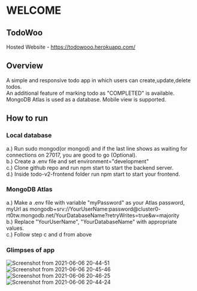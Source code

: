 # WELCOME

## TodoWoo

Hosted Website - https://todowooo.herokuapp.com/

## Overview 
A simple and responsive todo app in which users can create,update,delete todos.<br>An additional feature of marking todo as "COMPLETED" is available. MongoDB Atlas is used as a database. Mobile view is supported.

## How to run

### Local database
  a.) Run sudo mongod(or mongod) and if the last line shows as waiting for connections on 27017, you are good to go (Optional).<br>
  b.) Create a .env file and set environment="development"<br>
  c.) Clone github repo and run npm start to start the backend server.<br>
  d.) Inside todo-v2-frontend folder run npm start to start your frontend.<br>
  
### MongoDB Atlas
  a.) Make a .env file with variable "myPassword" as your Atlas password, myUrl as mongodb+srv://YourUserName:password@cluster0-    rt0tw.mongodb.net/YourDatabaseName?retryWrites=true&w=majority <br>
  b.) Replace "YourUserName", "YourDatabaseName" with appropriate values.<br>
  c.) Follow step c and d from above
  

### Glimpses of app
  ![Screenshot from 2021-06-06 20-44-51](https://user-images.githubusercontent.com/60563310/120929856-5682a380-c708-11eb-8515-489f5b90eeb0.png)
![Screenshot from 2021-06-06 20-45-46](https://user-images.githubusercontent.com/60563310/120929915-98abe500-c708-11eb-96ac-875d32e00c9b.png)
  ![Screenshot from 2021-06-06 20-46-25](https://user-images.githubusercontent.com/60563310/120929932-b24d2c80-c708-11eb-90c5-dc1302dfc844.png)
  ![Screenshot from 2021-06-06 20-44-24](https://user-images.githubusercontent.com/60563310/120929951-cbee7400-c708-11eb-8e8b-f824f852afba.png)
